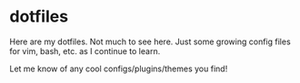 dotfiles
========
Here are my dotfiles. Not much to see here. Just some growing config files
for vim, bash, etc. as I continue to learn.

Let me know of any cool configs/plugins/themes you find!
